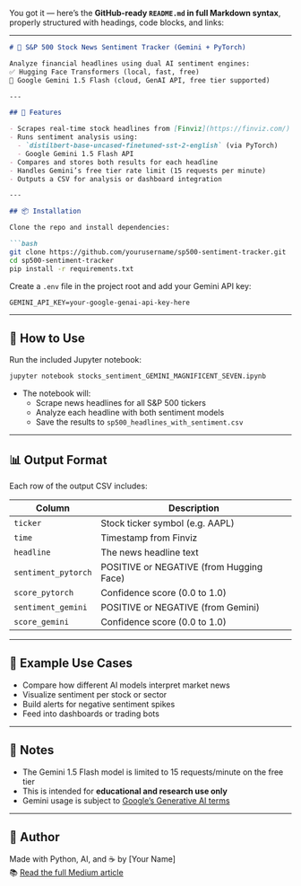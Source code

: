 You got it — here’s the **GitHub-ready `README.md` in full Markdown syntax**, properly structured with headings, code blocks, and links:

---

```markdown
# 📰 S&P 500 Stock News Sentiment Tracker (Gemini + PyTorch)

Analyze financial headlines using dual AI sentiment engines:  
✅ Hugging Face Transformers (local, fast, free)  
🔮 Google Gemini 1.5 Flash (cloud, GenAI API, free tier supported)

---

## 🚀 Features

- Scrapes real-time stock headlines from [Finviz](https://finviz.com/)
- Runs sentiment analysis using:
  - `distilbert-base-uncased-finetuned-sst-2-english` (via PyTorch)
  - Google Gemini 1.5 Flash API
- Compares and stores both results for each headline
- Handles Gemini’s free tier rate limit (15 requests per minute)
- Outputs a CSV for analysis or dashboard integration

---

## 📦 Installation

Clone the repo and install dependencies:

```bash
git clone https://github.com/yourusername/sp500-sentiment-tracker.git
cd sp500-sentiment-tracker
pip install -r requirements.txt
```

Create a `.env` file in the project root and add your Gemini API key:

```
GEMINI_API_KEY=your-google-genai-api-key-here
```

---

## 🧪 How to Use

Run the included Jupyter notebook:

```bash
jupyter notebook stocks_sentiment_GEMINI_MAGNIFICENT_SEVEN.ipynb
```

- The notebook will:
  - Scrape news headlines for all S&P 500 tickers
  - Analyze each headline with both sentiment models
  - Save the results to `sp500_headlines_with_sentiment.csv`

---

## 📊 Output Format

Each row of the output CSV includes:

| Column              | Description                                 |
|---------------------|---------------------------------------------|
| `ticker`            | Stock ticker symbol (e.g. AAPL)             |
| `time`              | Timestamp from Finviz                       |
| `headline`          | The news headline text                      |
| `sentiment_pytorch` | POSITIVE or NEGATIVE (from Hugging Face)   |
| `score_pytorch`     | Confidence score (0.0 to 1.0)               |
| `sentiment_gemini`  | POSITIVE or NEGATIVE (from Gemini)          |
| `score_gemini`      | Confidence score (0.0 to 1.0)               |

---

## 🔮 Example Use Cases

- Compare how different AI models interpret market news
- Visualize sentiment per stock or sector
- Build alerts for negative sentiment spikes
- Feed into dashboards or trading bots

---

## 📌 Notes

- The Gemini 1.5 Flash model is limited to 15 requests/minute on the free tier
- This is intended for **educational and research use only**
- Gemini usage is subject to [Google’s Generative AI terms](https://ai.google.dev/terms)

---

## 🧠 Author

Made with Python, AI, and ☕ by [Your Name]  
📚 [Read the full Medium article](https://medium.com)  


